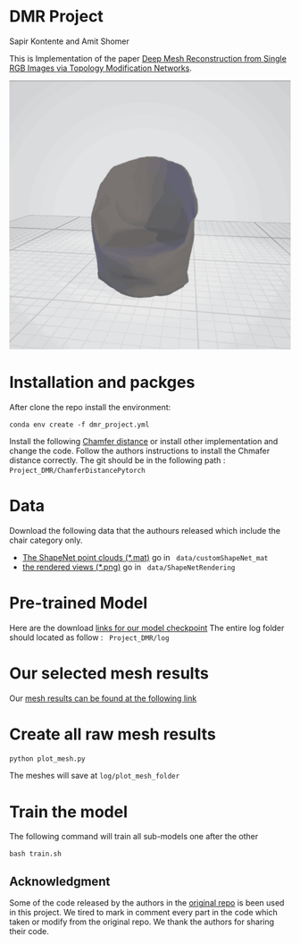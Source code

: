 # DMR Project
Sapir Kontente and Amit Shomer

This is Implementation of the paper [Deep Mesh Reconstruction from Single RGB Images via Topology Modification Networks](https://arxiv.org/abs/1909.00321). 

![teaser](https://github.com/amitshomer/Project_DMR/blob/master/figure.gif)
# Installation and packges

After clone the repo install the environment:
```shelll
conda env create -f dmr_project.yml
```

Install the following [Chamfer distance](https://github.com/ThibaultGROUEIX/ChamferDistancePytorch) or install other implementation and change the code. 
Follow the authors instructions to install the Chmafer distance correctly. 
The git should be in the following path : ``` Project_DMR/ChamferDistancePytorch```

# Data 

Download the following data that the authours released which include the chair category only. 

* [The ShapeNet point clouds (*.mat)](https://drive.google.com/file/d/1Z0d8W4PJnWIoCqt1jM4ziSFd1tgBUHa6/view?usp=sharing) go in ``` data/customShapeNet_mat```
* [the rendered views (*.png)](https://drive.google.com/file/d/1eu2-Qm6T9AhjDkKP6IY-G__ti1N37VBr/view?usp=sharing) go in ``` data/ShapeNetRendering```

# Pre-trained Model
Here are the download [links for our model checkpoint](https://drive.google.com/drive/folders/1_Y7jKgiTt3rxpmcuBAmdq6fLEBuM4-FE?usp=share_link) 
The entire log folder should located as follow : ``` Project_DMR/log```

# Our selected mesh results 
Our [mesh results can be found at the following link](https://drive.google.com/drive/folders/1gOPv8FlQ6_IqXQ0pwZkdXrPecgM9uFaN?usp=sharing)

# Create all raw mesh results 
```
python plot_mesh.py
```
The meshes will save at ```log/plot_mesh_folder```

# Train the model 
The following command will train all sub-models one after the other
```
bash train.sh
```


## Acknowledgment
Some of the code released by the authors in the [original repo](https://github.com/jnypan/TMNet) is been used in this project. We tired to mark in comment every part in the code which taken or modify from the original repo. We thank the authors for sharing their code.
